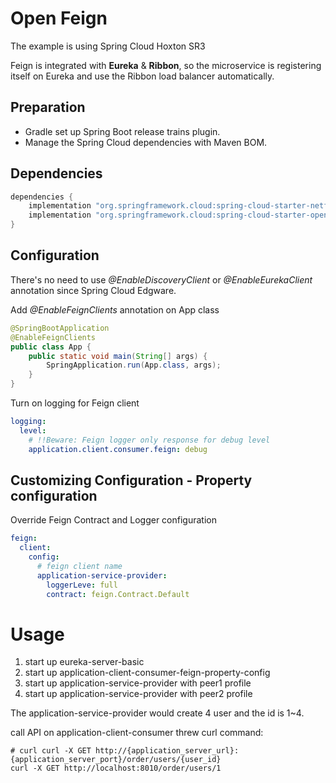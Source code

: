 # Open Feign
The example is using Spring Cloud Hoxton SR3

Feign is integrated with **Eureka** & **Ribbon**, so the microservice is registering itself on Eureka and use the Ribbon load balancer automatically.

## Preparation
- Gradle set up Spring Boot release trains plugin.
- Manage the Spring Cloud dependencies with Maven BOM.

## Dependencies
```groovy
dependencies {
    implementation "org.springframework.cloud:spring-cloud-starter-netflix-eureka-client"
    implementation "org.springframework.cloud:spring-cloud-starter-openfeign"
}
```
## Configuration
There's no need to use _@EnableDiscoveryClient_ or _@EnableEurekaClient_ annotation since Spring Cloud Edgware.

Add _@EnableFeignClients_ annotation on App class
```java
@SpringBootApplication
@EnableFeignClients
public class App {
    public static void main(String[] args) {
        SpringApplication.run(App.class, args);
    }
}
```

Turn on logging for Feign client
```yaml
logging:
  level:
    # !!Beware: Feign logger only response for debug level
    application.client.consumer.feign: debug
```

## Customizing Configuration - Property configuration
Override Feign Contract and Logger configuration
```yaml
feign:
  client:
    config:
      # feign client name
      application-service-provider:
        loggerLeve: full
        contract: feign.Contract.Default
```

# Usage
1. start up eureka-server-basic
2. start up application-client-consumer-feign-property-config
3. start up application-service-provider with peer1 profile
4. start up application-service-provider with peer2 profile

The application-service-provider would create 4 user and the id is 1~4.

call API on application-client-consumer threw curl command:
```shell script
# curl curl -X GET http://{application_server_url}:{application_server_port}/order/users/{user_id}
curl -X GET http://localhost:8010/order/users/1
```
